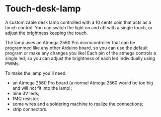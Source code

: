 # Touch-desk-lamp
A customizable desk lamp controlled with a 10 cents coin that acts as a touch control.
You can switch the light on and off with a single touch, or adjust the brightness keeping the touch.

The lamp uses an Atmega 2560 Pro microcontroller that can be programmed like any other Arduino board, so you can use the default program or make any changes you like!
Each pin of the atmega controls a single led, so you can adjust the brightness of each led individually using PWMs.

To make the lamp you'll need:
- an Atmega 2560 Pro board (a normal Atmega 2560 would be too big and will not fit into the lamp);
- nine 3V leds;
- 1MΩ resistor;
- some wires and a soldering machine to realize the connections;
- strip connectors.




